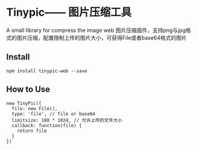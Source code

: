# Tinypic—— 图片压缩工具
A small library for compress the image
web 图片压缩插件，支持png与jpg格式的图片压缩，配置限制上传的图片大小，可获得File或者base64格式的图片

Install
--------------------------------------

```
npm install tinypic-web --save
```
How to Use
--------------------------------------
```
new TinyPic({
  file: new File(),
  type: 'file', // file or base64
  limitsize: 100 * 1024, // 允许上传的文件大小
  callback: function(file) {
    return file
  }
})
```
